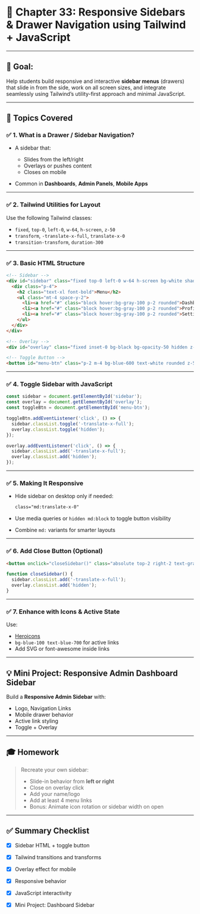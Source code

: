 # 🧭 Chapter 33: **Responsive Sidebars & Drawer Navigation using Tailwind + JavaScript**

---

## 🎯 **Goal:**

Help students build responsive and interactive **sidebar menus** (drawers) that slide in from the side, work on all screen sizes, and integrate seamlessly using Tailwind’s utility-first approach and minimal JavaScript.

---

## 📘 Topics Covered

### ✅ 1. What is a Drawer / Sidebar Navigation?

* A sidebar that:

  * Slides from the left/right
  * Overlays or pushes content
  * Closes on mobile
* Common in **Dashboards**, **Admin Panels**, **Mobile Apps**

---

### ✅ 2. Tailwind Utilities for Layout

Use the following Tailwind classes:

* `fixed`, `top-0`, `left-0`, `w-64`, `h-screen`, `z-50`
* `transform`, `-translate-x-full`, `translate-x-0`
* `transition-transform`, `duration-300`

---

### ✅ 3. Basic HTML Structure

```html
<!-- Sidebar -->
<div id="sidebar" class="fixed top-0 left-0 w-64 h-screen bg-white shadow-lg z-50 transform -translate-x-full transition-transform duration-300">
  <div class="p-4">
    <h2 class="text-xl font-bold">Menu</h2>
    <ul class="mt-4 space-y-2">
      <li><a href="#" class="block hover:bg-gray-100 p-2 rounded">Dashboard</a></li>
      <li><a href="#" class="block hover:bg-gray-100 p-2 rounded">Profile</a></li>
      <li><a href="#" class="block hover:bg-gray-100 p-2 rounded">Settings</a></li>
    </ul>
  </div>
</div>

<!-- Overlay -->
<div id="overlay" class="fixed inset-0 bg-black bg-opacity-50 hidden z-40"></div>

<!-- Toggle Button -->
<button id="menu-btn" class="p-2 m-4 bg-blue-600 text-white rounded z-50">☰ Menu</button>
```

---

### ✅ 4. Toggle Sidebar with JavaScript

```js
const sidebar = document.getElementById('sidebar');
const overlay = document.getElementById('overlay');
const toggleBtn = document.getElementById('menu-btn');

toggleBtn.addEventListener('click', () => {
  sidebar.classList.toggle('-translate-x-full');
  overlay.classList.toggle('hidden');
});

overlay.addEventListener('click', () => {
  sidebar.classList.add('-translate-x-full');
  overlay.classList.add('hidden');
});
```

---

### ✅ 5. Making It Responsive

* Hide sidebar on desktop only if needed:

  ```html
  class="md:translate-x-0"
  ```
* Use media queries or `hidden md:block` to toggle button visibility
* Combine `md:` variants for smarter layouts

---

### ✅ 6. Add Close Button (Optional)

```html
<button onclick="closeSidebar()" class="absolute top-2 right-2 text-gray-700 hover:text-red-500">✕</button>
```

```js
function closeSidebar() {
  sidebar.classList.add('-translate-x-full');
  overlay.classList.add('hidden');
}
```

---

### ✅ 7. Enhance with Icons & Active State

Use:

* [Heroicons](https://heroicons.com/)
* `bg-blue-100 text-blue-700` for active links
* Add SVG or font-awesome inside links

---

## 💡 Mini Project: Responsive Admin Dashboard Sidebar

Build a **Responsive Admin Sidebar** with:

* Logo, Navigation Links
* Mobile drawer behavior
* Active link styling
* Toggle + Overlay

---

## 🎓 Homework

> Recreate your own sidebar:
>
> * Slide-in behavior from **left or right**
> * Close on overlay click
> * Add your name/logo
> * Add at least 4 menu links
> * Bonus: Animate icon rotation or sidebar width on open

---

## ✅ Summary Checklist

* [x] Sidebar HTML + toggle button
* [x] Tailwind transitions and transforms
* [x] Overlay effect for mobile
* [x] Responsive behavior
* [x] JavaScript interactivity
* [x] Mini Project: Dashboard Sidebar

